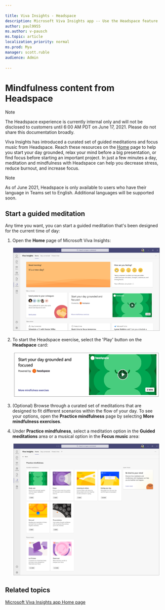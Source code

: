 ```yaml
---

title: Viva Insights - Headspace 
description: Microsoft Viva Insights app -- Use the Headspace feature
author: paul9955
ms.author: v-pausch
ms.topic: article
localization_priority: normal 
ms.prod: Mya
manager: scott.ruble
audience: Admin

---
```


# Mindfulness content from Headspace

> [!NOTE]
> The Headspace experience is currently internal only and will not be disclosed to customers until 6:00 AM PDT on June 17, 2021. Please do not share this documentation broadly.

Viva Insights has introduced a curated set of guided meditations and focus music from Headspace. Reach these resources on the [Home](viva-insights-home.md) page to help you start your day grounded, relax your mind before a big presentation, or find focus before starting an important project. <!-- VERIFY WITH ANJI BUT KEEPING THIS OUT FOR NOW: A Headspace meditation to mindfully wrap up the day will also be integrated into the virtual commute. --> In just a few minutes a day, meditation and mindfulness with Headspace can help you decrease stress, reduce burnout, and increase focus.

> [!NOTE]
> As of June 2021, Headspace is only available to users who have their language in Teams set to English. Additional languages will be supported soon.  

## Start a guided meditation

Any time you want, you can start a guided meditation that's been designed for the current time of day:

1. Open the **Home** page of Microsoft Viva Insights:

   ![Home page with Headspace](images/home-page-with-headspace.png)

2. To start the Headspace exercise, select the 'Play' button on the **Headspace** card:

   ![Headspace card](images/headspace-card-65.png)

<!-- ![Headspace is running](images/in-headspace.png) -->

3. (Optional) Browse through a curated set of meditations that are designed to fit different scenarios within the flow of your day. To see your options, open the **Practice mindfulness** page by selecting **More mindfulness exercises**.

4. Under **Practice mindfulness**, select a meditation option in the **Guided meditations** area or a musical option in the **Focus music** area:

   ![Mindfulness options is running](images/mindful-options.png)

## Related topics

[Microsoft Viva Insights app Home page](viva-insights-home.md)
